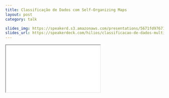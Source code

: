 ```yaml
---
title: Classificação de Dados com Self-Organizing Maps
layout: post
category: talk

slides_img: https://speakerd.s3.amazonaws.com/presentations/5671fd97671841d486e97ac068d1cde4/preview_slide_0.jpg
slides_url: https://speakerdeck.com/hilios/classificacao-de-dados-multivariados-relacionados-a-poluicao-em-regioes-urbanas-utilizando-self-organizing-maps
---
```

<iframe src="//speakerdeck.com/player/5671fd97671841d486e97ac068d1cde4" allowfullscreen scrolling="no" allow="autoplay; encrypted-media"></iframe>
<!--more-->

